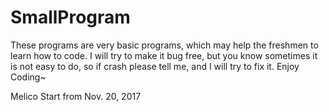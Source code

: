 # SmallProgram
These programs are very basic programs, which may help the freshmen to learn how to code.
I will try to make it bug free, but you know sometimes it is not easy to do, so if crash please tell me, and I will try to fix it.
Enjoy Coding~

Melico
Start from Nov. 20, 2017
